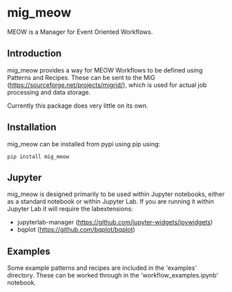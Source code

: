 # mig_meow
MEOW is a Manager for Event Oriented Workflows.

## Introduction
mig_meow provides a way for MEOW Workflows to be defined using Patterns and 
Recipes. These can be sent to the MiG 
(https://sourceforge.net/projects/migrid/), which is used for actual job 
processing and data storage.

Currently this package does very little on its own.

## Installation
mig_meow can be installed from pypi using pip using:
```
pip install mig_meow
```

## Jupyter
mig_meow is designed primarily to be used within Jupyter notebooks, either as a
standard notebook or within Jupyter Lab. If you are running it within Jupyter 
Lab it will require the labextensions:

- jupyterlab-manager (https://github.com/jupyter-widgets/ipywidgets)
- bqplot (https://github.com/bqplot/bqplot)

## Examples
Some example patterns and recipes are included in the 'examples' directory. 
These can be worked through in the 'workflow_examples.ipynb' notebook.